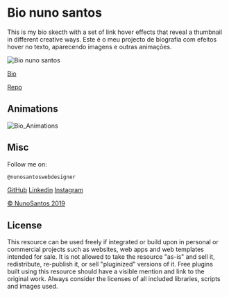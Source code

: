 # Bio nuno santos

This is my bio skecth with a set of link hover effects that reveal a thumbnail in different creative ways. 
Este é o meu projecto de biografia com efeitos hover no texto, aparecendo imagens e outras animações.

![Bio nuno santos](https://github.com/nunosantoswebdesigner/bio/img/screenshot1.png)

[Bio](https://nunosantoswebdesigner.github.io/bio)

[Repo](https://github.com/nunosantoswebdesigner/bio)


## Animations

![Bio_Animations](https://github.com/nunosantoswebdesigner/bio/img/screenshot2.png)

## Misc

Follow me on:

```javascript
@nunosantoswebdesigner
```

[GitHub](https://github.com/nunosantoswebdesigner)
[Linkedin](https://www.linkedin.com/in/nuno-santos-96b300125/)
[Instagram](https://www.instagram.com/nunosantos_webdesigner/)

[© NunoSantos 2019]()

## License
This resource can be used freely if integrated or build upon in personal or commercial projects such as websites, web apps and web templates intended for sale. It is not allowed to take the resource "as-is" and sell it, redistribute, re-publish it, or sell "pluginized" versions of it. Free plugins built using this resource should have a visible mention and link to the original work. Always consider the licenses of all included libraries, scripts and images used.







